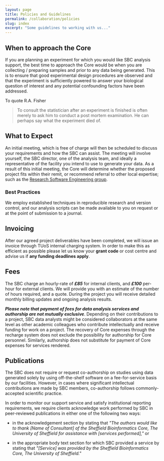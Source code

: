 ```yaml
---
layout: page
title: Policies and Guidelines
permalink: /collaboration/policies
slug: index
excerpt: "Some guidelines to working with us..."
---
```



## When to approach the Core

If you are planning an experiment for which you would like SBC analysis support, the best time to approach the Core would be when you are collecting / preparing samples and prior to any data being generated. This is to ensure that good experimental design procedures are observed and that the experiment is sufficiently powered to answer your biological question of interest and any potential confounding factors have been addressed. 

To quote R.A. Fisher

> To consult the statistician after an experiment is finished is often merely to ask him to conduct a post mortem examination. He can perhaps say what the experiment died of.


## What to Expect

An initial meeting, which is free of charge will then be scheduled to discuss your requirements and how the SBC can assist. The meeting will involve yourself, the SBC director, one of the analysis team, and ideally a representative of the facility you intend to use to generate your data. As a result of this initial meeting, the Core will determine whether the proposed project fits within their remit, or recommend referral to other local expertise; such as the [Research Software Engineering group](https://rse.shef.ac.uk/). 

### Best Practices

We employ established techniques in reproducible research and version control, and our analysis scripts can be made available to you on request or at the point of submission to a journal. 

## Invoicing

After our agreed project deliverables have been completed, we will issue an invoice through TUoS internal charging system. In order to make this as efficient as possible please let us know your **grant code** or cost centre and advise us if **any funding deadlines apply**.

## Fees

The SBC charge an hourly-rate of ***£85*** for internal clients, and ***£100*** per-hour for external clients. We will provide you with an estimate of the number of hours required, and a quote. During the project you will receive detailed monthly billing updates and ongoing analysis results. 

***Please note that payment of fees for data analysis services and authorship are not mutually exclusive***. Depending on their contributions to a project, SBC data analysts might be considered collaborators at the same level as other academic colleagues who contribute intellectually and receive funding for work on a project. The recovery of Core expenses through the recharge system does not exclude the possibility for authorship for Core personnel. Similarly, authorship does not substitute for payment of Core expenses for services rendered. 

## Publications

The SBC does not require or request co-authorship on studies using data generated solely by using off-the-shelf software on a fee-for-service basis by our facilities. However, in cases where significant intellectual contributions are made by SBC members, co-authorship follows commonly-accepted scientific practice.

In order to monitor our support service and satisfy institutional reporting requirements, we require clients acknowledge work performed by SBC in peer-reviewed publications in either one of the following two ways:

- in the acknowledgement section by stating that *"The authors would like to thank [Name of Consultant] of the Sheffield Bioinformatics Core, The University of Sheffield for assistance with [services performed],"* or

- in the appropriate body text section for which SBC provided a service by stating that *"[Service] was provided by the Sheffield Bioinformatics Core, The University of Sheffield."*

